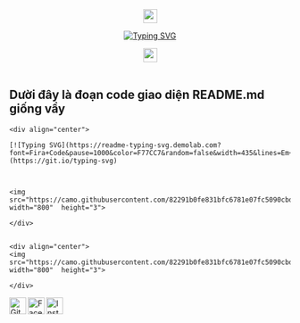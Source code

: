<div align="center">
  <img src="https://emoji.discord.st/emojis/768b108d-274f-4f44-a634-8477b16efce7.gif" width="25">


[![Typing SVG](https://readme-typing-svg.demolab.com?font=Fira+Code&pause=1000&color=F77CC7&random=false&width=435&lines=Em+iu+%C4%91%E1%BA%A1i+ka+H%C6%B0nglunna+%C4%91z+nh%E1%BA%A5t+)](https://git.io/typing-svg)

  <img src="https://emoji.discord.st/emojis/768b108d-274f-4f44-a634-8477b16efce7.gif" width="25">


<img src="https://camo.githubusercontent.com/82291b0fe831bfc6781e07fc5090cbd0a8b912bb8b8d4fec0696c881834f81ac/68747470733a2f2f70726f626f742e6d656469612f394575424971676170492e676966"
width="800"  height="3">

</div>

Dười đây là đoạn code giao diện README.md giống vầy 
----------
```golang
<div align="center">

[![Typing SVG](https://readme-typing-svg.demolab.com?font=Fira+Code&pause=1000&color=F77CC7&random=false&width=435&lines=Em+iu+%C4%91%E1%BA%A1i+ka+H%C6%B0nglunna+%C4%91z+nh%E1%BA%A5t+)](https://git.io/typing-svg)



<img src="https://camo.githubusercontent.com/82291b0fe831bfc6781e07fc5090cbd0a8b912bb8b8d4fec0696c881834f81ac/68747470733a2f2f70726f626f742e6d656469612f394575424971676170492e676966"
width="800"  height="3">

</div>


<div align="center">
<img src="https://camo.githubusercontent.com/82291b0fe831bfc6781e07fc5090cbd0a8b912bb8b8d4fec0696c881834f81ac/68747470733a2f2f70726f626f742e6d656469612f394575424971676170492e676966"
width="800"  height="3">

</div>

```

<a href="https://github.com/MUMIT-404-CYBER"><img align="left" title="Github" alt="Github" width="30px" src="https://cdn.jsdelivr.net/npm/simple-icons@3.0.1/icons/github.svg" /></a>
<a href="https://fb.com/Oops.errors"><img align="left" title="Facebook" alt="Facebook" width="30px" src="https://raw.githubusercontent.com/rahuldkjain/github-profile-readme-generator/master/src/images/icons/Social/facebook.svg" /></a>
<a href="https://www.instagram.com/mumit_islam"><img align="left" title="Instagram" alt="Instagram" width="30px" src="https://raw.githubusercontent.com/rahuldkjain/github-profile-readme-generator/master/src/images/icons/Social/instagram.svg" /></a>


<div align="center">
<img src="https://camo.githubusercontent.com/82291b0fe831bfc6781e07fc5090cbd0a8b912bb8b8d4fec0696c881834f81ac/68747470733a2f2f70726f626f742e6d656469612f394575424971676170492e676966"
width="800"  height="3">

</div>
